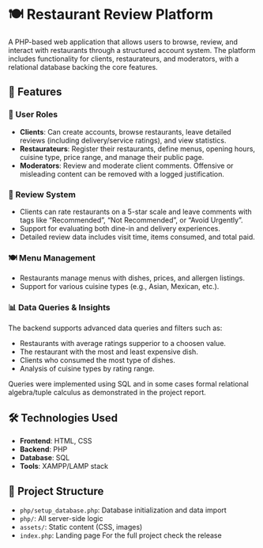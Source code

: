 # 🍽️ Restaurant Review Platform

A PHP-based web application that allows users to browse, review, and interact with restaurants through a structured account system. The platform includes functionality for clients, restaurateurs, and moderators, with a relational database backing the core features.

## 🔧 Features

### 👤 User Roles
- **Clients**: Can create accounts, browse restaurants, leave detailed reviews (including delivery/service ratings), and view statistics.
- **Restaurateurs**: Register their restaurants, define menus, opening hours, cuisine type, price range, and manage their public page.
- **Moderators**: Review and moderate client comments. Offensive or misleading content can be removed with a logged justification.

### 📝 Review System
- Clients can rate restaurants on a 5-star scale and leave comments with tags like “Recommended”, “Not Recommended”, or “Avoid Urgently”.
- Support for evaluating both dine-in and delivery experiences.
- Detailed review data includes visit time, items consumed, and total paid.

### 🍽 Menu Management
- Restaurants manage menus with dishes, prices, and allergen listings.
- Support for various cuisine types (e.g., Asian, Mexican, etc.).

### 📊 Data Queries & Insights
The backend supports advanced data queries and filters such as:
- Restaurants with average ratings supperior to a choosen value.
- The restaurant with the most and least expensive dish.
- Clients who consumed the most type of dishes.
- Analysis of cuisine types by rating range.

Queries were implemented using SQL and in some cases formal relational algebra/tuple calculus as demonstrated in the project report.

## 🛠️ Technologies Used

- **Frontend**: HTML, CSS  
- **Backend**: PHP  
- **Database**: SQL   
- **Tools**: XAMPP/LAMP stack

## 📁 Project Structure

- `php/setup_database.php`: Database initialization and data import
- `php/`: All server-side logic
- `assets/`: Static content (CSS, images)
- `index.php`: Landing page
For the full project check the release

